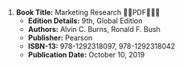 1. **Book Title:** Marketing Research 🚨🚨PDF🚨🚨🚨
   - **Edition Details:** 9th, Global Edition
   - **Authors:** Alvin C. Burns, Ronald F. Bush
   - **Publisher:** Pearson
   - **ISBN-13:** 978-1292318097, 978-1292318042
   - **Publication Date:** October 10, 2019

